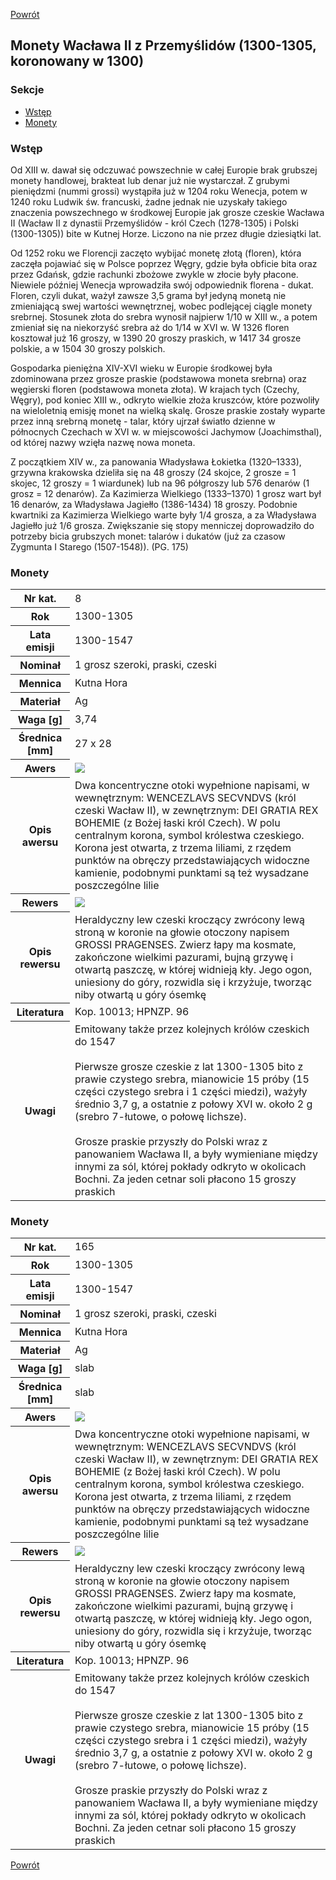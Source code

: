 [Powrót](../)


## Monety Wacława II z Przemyślidów (1300-1305, koronowany w 1300)

### Sekcje
- [Wstęp](#m1)
- [Monety](#m2)


<a id='m1'></a>
### Wstęp
Od XIII w. dawał się odczuwać powszechnie w całej Europie brak grubszej monety handlowej, brakteat lub denar już nie wystarczał. Z grubymi pieniędzmi (nummi grossi) wystąpiła już w 1204 roku Wenecja, potem w 1240 roku Ludwik św. francuski, żadne jednak nie uzyskały takiego znaczenia powszechnego w środkowej Europie jak grosze czeskie Wacława II (Wacław II z dynastii Przemyślidów - król Czech (1278-1305) i Polski (1300-1305)) bite w Kutnej Horze. Liczono na nie przez długie dziesiątki lat. 

Od 1252 roku we Florencji zaczęto wybijać monetę złotą (floren), która zaczęła pojawiać się w Polsce poprzez Węgry, gdzie była obficie bita oraz przez Gdańsk, gdzie rachunki zbożowe zwykle w złocie były płacone. Niewiele później Wenecja wprowadziła swój odpowiednik florena - dukat. Floren, czyli dukat, ważył zawsze 3,5 grama był jedyną monetą nie zmieniającą swej wartości wewnętrznej, wobec podlejącej ciągle monety srebrnej. Stosunek złota do srebra wynosił najpierw 1/10 w XIII w., a potem zmieniał się  na niekorzyść srebra aż do 1/14 w XVI w. W 1326 floren kosztował już 16 groszy, w 1390 20 groszy praskich, w 1417 34 grosze polskie, a w 1504 30 groszy polskich. 

Gospodarka pieniężna XIV-XVI wieku w Europie środkowej była zdominowana przez grosze praskie (podstawowa moneta srebrna) oraz węgierski floren (podstawowa moneta złota). W krajach tych (Czechy, Węgry), pod koniec XIII w., odkryto wielkie złoża kruszców, które pozwoliły na wieloletnią emisję monet na wielką skalę. Grosze praskie zostały wyparte przez inną srebrną monetę - talar, który ujrzał światło dzienne w północnych Czechach w XVI w. w miejscowości Jachymow (Joachimsthal), od której nazwy wzięła nazwę nowa moneta.

Z początkiem XIV w., za panowania Władysława Łokietka (1320–1333), grzywna krakowska dzieliła się na 48 groszy (24 skojce, 2 grosze = 1 skojec, 12 groszy = 1 wiardunek) lub na 96 półgroszy lub 576 denarów (1 grosz = 12 denarów). Za Kazimierza Wielkiego (1333–1370) 1 grosz wart był 16 denarów, za Władysława Jagiełło (1386-1434) 18 groszy. Podobnie kwartniki za Kazimierza Wielkiego warte były 1/4 grosza, a za Władysława Jagiełło już 1/6 grosza. Zwiększanie się stopy menniczej doprowadziło do potrzeby bicia grubszych monet: talarów i dukatów (już za czasow Zygmunta I Starego (1507-1548)). (PG. 175)


<a id='m2'></a>
### Monety
<table class="center">
  <tr>
    <th>Nr kat.</th>
    <td>8</td>
  </tr>
  <tr>
    <th>Rok</th>
    <td>1300-1305</td>
  </tr>
  <tr>
    <th>Lata emisji</th>
    <td>1300-1547</td>
  </tr>
  <tr>
    <th>Nominał</th>
    <td>1 grosz szeroki, praski, czeski</td>
  </tr>
  <tr>
    <th>Mennica</th>
    <td>Kutna Hora</td>
  </tr>
  <tr>
    <th>Materiał</th>
    <td>Ag</td>
  </tr>
  <tr>
    <th>Waga [g]</th>
    <td>3,74</td>
  </tr>
  <tr>
    <th>Średnica [mm]</th>
    <td>27 x 28</td>
  </tr>
  <tr>
    <th>Awers</th>
    <td><img src="images/0008 - 1300-1305 - grosz praski - Waclaw II - awers.jpg"/></td>
  </tr>
  <tr>
    <th>Opis awersu</th>
    <td>Dwa koncentryczne otoki wypełnione napisami, w wewnętrznym: WENCEZLAVS SECVNDVS (król czeski Wacław II), w zewnętrznym: DEI GRATIA REX BOHEMIE (z Bożej łaski król Czech). W polu centralnym korona, symbol królestwa czeskiego. Korona jest otwarta, z trzema liliami, z rzędem punktów na obręczy przedstawiających widoczne kamienie, podobnymi punktami są też wysadzane poszczególne lilie</td>
  </tr>
  <tr>
    <th>Rewers</th>
    <td><img src="images/0008 - 1300-1305 - grosz praski - Waclaw II - rewers.jpg"/></td>
  </tr>
  <tr>
    <th>Opis rewersu</th>
    <td>Heraldyczny lew czeski kroczący zwrócony lewą stroną w koronie na głowie otoczony napisem GROSSI PRAGENSES. Zwierz łapy ma kosmate, zakończone wielkimi pazurami, bujną grzywę i otwartą paszczę, w której widnieją kły. Jego ogon, uniesiony do góry, rozwidla się i krzyżuje, tworząc niby otwartą u góry ósemkę</td>
  </tr>
  <tr>
    <th>Literatura</th>
    <td>Kop. 10013; HPNZP. 96</td>
  </tr>
  <tr>
    <th>Uwagi</th>
    <td>Emitowany także przez kolejnych królów czeskich do 1547<br /><br />Pierwsze grosze czeskie z lat 1300-1305 bito z prawie czystego srebra, mianowicie 15 próby (15 części czystego srebra i 1 części miedzi), ważyły średnio 3,7 g, a ostatnie z połowy XVI w. około 2 g (srebro 7-łutowe, o połowę lichsze).<br /><br />Grosze praskie przyszły do Polski wraz z panowaniem Wacława II, a były wymieniane między innymi za sól, której pokłady odkryto w okolicach Bochni. Za jeden cetnar soli płacono 15 groszy praskich</td>
  </tr>
</table>

<a id='m2'></a>
### Monety
<table class="center">
  <tr>
    <th>Nr kat.</th>
    <td>165</td>
  </tr>
  <tr>
    <th>Rok</th>
    <td>1300-1305</td>
  </tr>
  <tr>
    <th>Lata emisji</th>
    <td>1300-1547</td>
  </tr>
  <tr>
    <th>Nominał</th>
    <td>1 grosz szeroki, praski, czeski</td>
  </tr>
  <tr>
    <th>Mennica</th>
    <td>Kutna Hora</td>
  </tr>
  <tr>
    <th>Materiał</th>
    <td>Ag</td>
  </tr>
  <tr>
    <th>Waga [g]</th>
    <td>slab</td>
  </tr>
  <tr>
    <th>Średnica [mm]</th>
    <td>slab</td>
  </tr>
  <tr>
    <th>Awers</th>
    <td><img src="images/0165 - 1300-1305 - grosz praski - Waclaw II - awers.jpg"/></td>
  </tr>
  <tr>
    <th>Opis awersu</th>
    <td>Dwa koncentryczne otoki wypełnione napisami, w wewnętrznym: WENCEZLAVS SECVNDVS (król czeski Wacław II), w zewnętrznym: DEI GRATIA REX BOHEMIE (z Bożej łaski król Czech). W polu centralnym korona, symbol królestwa czeskiego. Korona jest otwarta, z trzema liliami, z rzędem punktów na obręczy przedstawiających widoczne kamienie, podobnymi punktami są też wysadzane poszczególne lilie</td>
  </tr>
  <tr>
    <th>Rewers</th>
    <td><img src="images/0165 - 1300-1305 - grosz praski - Waclaw II - rewers.jpg"/></td>
  </tr>
  <tr>
    <th>Opis rewersu</th>
    <td>Heraldyczny lew czeski kroczący zwrócony lewą stroną w koronie na głowie otoczony napisem GROSSI PRAGENSES. Zwierz łapy ma kosmate, zakończone wielkimi pazurami, bujną grzywę i otwartą paszczę, w której widnieją kły. Jego ogon, uniesiony do góry, rozwidla się i krzyżuje, tworząc niby otwartą u góry ósemkę</td>
  </tr>
  <tr>
    <th>Literatura</th>
    <td>Kop. 10013; HPNZP. 96</td>
  </tr>
  <tr>
    <th>Uwagi</th>
    <td>Emitowany także przez kolejnych królów czeskich do 1547<br /><br />Pierwsze grosze czeskie z lat 1300-1305 bito z prawie czystego srebra, mianowicie 15 próby (15 części czystego srebra i 1 części miedzi), ważyły średnio 3,7 g, a ostatnie z połowy XVI w. około 2 g (srebro 7-łutowe, o połowę lichsze).<br /><br />Grosze praskie przyszły do Polski wraz z panowaniem Wacława II, a były wymieniane między innymi za sól, której pokłady odkryto w okolicach Bochni. Za jeden cetnar soli płacono 15 groszy praskich</td>
  </tr>
</table>


[Powrót](../)
